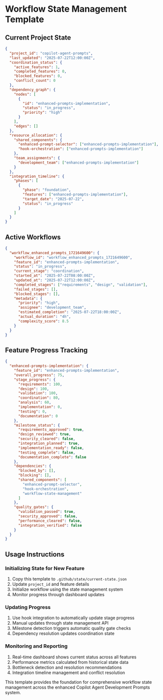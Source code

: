 # Workflow State Management Template

## Current Project State

```json
{
  "project_id": "copilot-agent-prompts",
  "last_updated": "2025-07-22T12:00:00Z",
  "coordination_status": {
    "active_features": 1,
    "completed_features": 0,
    "blocked_features": 0,
    "conflict_count": 0
  },
  "dependency_graph": {
    "nodes": [
      {
        "id": "enhanced-prompts-implementation",
        "status": "in_progress",
        "priority": "high"
      }
    ],
    "edges": []
  },
  "resource_allocation": {
    "shared_components": {
      "enhanced-prompt-selector": ["enhanced-prompts-implementation"],
      "hook-orchestration": ["enhanced-prompts-implementation"]
    },
    "team_assignments": {
      "development_team": ["enhanced-prompts-implementation"]
    }
  },
  "integration_timeline": {
    "phases": [
      {
        "phase": "foundation",
        "features": ["enhanced-prompts-implementation"],
        "target_date": "2025-07-22",
        "status": "in_progress"
      }
    ]
  }
}
```

## Active Workflows

```json
{
  "workflow_enhanced_prompts_1721649600": {
    "workflow_id": "workflow_enhanced_prompts_1721649600",
    "feature_id": "enhanced-prompts-implementation",
    "status": "in_progress",
    "current_stage": "coordination",
    "started_at": "2025-07-22T08:00:00Z",
    "updated_at": "2025-07-22T12:00:00Z",
    "completed_stages": ["requirements", "design", "validation"],
    "failed_stages": [],
    "blocked_stages": [],
    "metadata": {
      "priority": "high",
      "assignee": "development_team",
      "estimated_completion": "2025-07-22T18:00:00Z",
      "actual_duration": "4h",
      "complexity_score": 8.5
    }
  }
}
```

## Feature Progress Tracking

```json
{
  "enhanced-prompts-implementation": {
    "feature_id": "enhanced-prompts-implementation",
    "overall_progress": 75,
    "stage_progress": {
      "requirements": 100,
      "design": 100,
      "validation": 100,
      "coordination": 80,
      "analysis": 60,
      "implementation": 0,
      "testing": 0,
      "documentation": 0
    },
    "milestone_status": {
      "requirements_approved": true,
      "design_reviewed": true,
      "security_cleared": false,
      "integration_planned": true,
      "implementation_ready": false,
      "testing_complete": false,
      "documentation_complete": false
    },
    "dependencies": {
      "blocked_by": [],
      "blocking": [],
      "shared_components": [
        "enhanced-prompt-selector",
        "hook-orchestration",
        "workflow-state-management"
      ]
    },
    "quality_gates": {
      "validation_passed": true,
      "security_approved": false,
      "performance_cleared": false,
      "integration_verified": false
    }
  }
}
```

## Usage Instructions

### Initializing State for New Feature

1. Copy this template to `.github/state/current-state.json`
2. Update `project_id` and feature details
3. Initialize workflow using the state management system
4. Monitor progress through dashboard updates

### Updating Progress

1. Use hook integration to automatically update stage progress
2. Manual updates through state management API
3. Milestone detection triggers automatic quality gate checks
4. Dependency resolution updates coordination state

### Monitoring and Reporting

1. Real-time dashboard shows current status across all features
2. Performance metrics calculated from historical state data
3. Bottleneck detection and resolution recommendations
4. Integration timeline management and conflict resolution

This template provides the foundation for comprehensive workflow state management across the enhanced Copilot Agent Development Prompts system.
